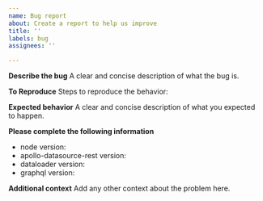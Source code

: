 ```yaml
---
name: Bug report
about: Create a report to help us improve
title: ''
labels: bug
assignees: ''

---
```


**Describe the bug**
A clear and concise description of what the bug is.

**To Reproduce**
Steps to reproduce the behavior:

**Expected behavior**
A clear and concise description of what you expected to happen.

**Please complete the following information**
 - node version: 
 - apollo-datasource-rest version: 
 - dataloader version: 
 - graphql version: 

**Additional context**
Add any other context about the problem here.
